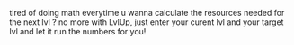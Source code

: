 tired of doing math everytime u wanna calculate the resources needed for the next lvl ?
no more with LvlUp, just enter your curent lvl and your target lvl and let it run the numbers for you!
